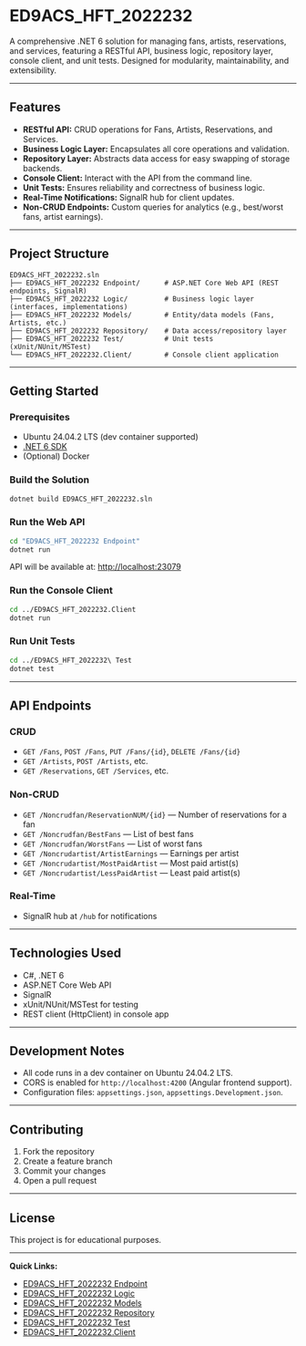 # ED9ACS_HFT_2022232

A comprehensive .NET 6 solution for managing fans, artists, reservations, and services, featuring a RESTful API, business logic, repository layer, console client, and unit tests. Designed for modularity, maintainability, and extensibility.

---

## Features

- **RESTful API:** CRUD operations for Fans, Artists, Reservations, and Services.
- **Business Logic Layer:** Encapsulates all core operations and validation.
- **Repository Layer:** Abstracts data access for easy swapping of storage backends.
- **Console Client:** Interact with the API from the command line.
- **Unit Tests:** Ensures reliability and correctness of business logic.
- **Real-Time Notifications:** SignalR hub for client updates.
- **Non-CRUD Endpoints:** Custom queries for analytics (e.g., best/worst fans, artist earnings).

---

## Project Structure

```
ED9ACS_HFT_2022232.sln
├── ED9ACS_HFT_2022232 Endpoint/      # ASP.NET Core Web API (REST endpoints, SignalR)
├── ED9ACS_HFT_2022232 Logic/         # Business logic layer (interfaces, implementations)
├── ED9ACS_HFT_2022232 Models/        # Entity/data models (Fans, Artists, etc.)
├── ED9ACS_HFT_2022232 Repository/    # Data access/repository layer
├── ED9ACS_HFT_2022232 Test/          # Unit tests (xUnit/NUnit/MSTest)
└── ED9ACS_HFT_2022232.Client/        # Console client application
```

---

## Getting Started

### Prerequisites

- Ubuntu 24.04.2 LTS (dev container supported)
- [.NET 6 SDK](https://dotnet.microsoft.com/download)
- (Optional) Docker

### Build the Solution

```sh
dotnet build ED9ACS_HFT_2022232.sln
```

### Run the Web API

```sh
cd "ED9ACS_HFT_2022232 Endpoint"
dotnet run
```
API will be available at: [http://localhost:23079](http://localhost:23079)

### Run the Console Client

```sh
cd ../ED9ACS_HFT_2022232.Client
dotnet run
```

### Run Unit Tests

```sh
cd ../ED9ACS_HFT_2022232\ Test
dotnet test
```

---

## API Endpoints

### CRUD

- `GET /Fans`, `POST /Fans`, `PUT /Fans/{id}`, `DELETE /Fans/{id}`
- `GET /Artists`, `POST /Artists`, etc.
- `GET /Reservations`, `GET /Services`, etc.

### Non-CRUD

- `GET /Noncrudfan/ReservationNUM/{id}` — Number of reservations for a fan
- `GET /Noncrudfan/BestFans` — List of best fans
- `GET /Noncrudfan/WorstFans` — List of worst fans
- `GET /Noncrudartist/ArtistEarnings` — Earnings per artist
- `GET /Noncrudartist/MostPaidArtist` — Most paid artist(s)
- `GET /Noncrudartist/LessPaidArtist` — Least paid artist(s)

### Real-Time

- SignalR hub at `/hub` for notifications

---

## Technologies Used

- C#, .NET 6
- ASP.NET Core Web API
- SignalR
- xUnit/NUnit/MSTest for testing
- REST client (HttpClient) in console app

---

## Development Notes

- All code runs in a dev container on Ubuntu 24.04.2 LTS.
- CORS is enabled for `http://localhost:4200` (Angular frontend support).
- Configuration files: `appsettings.json`, `appsettings.Development.json`.

---

## Contributing

1. Fork the repository
2. Create a feature branch
3. Commit your changes
4. Open a pull request

---

## License

This project is for educational purposes.

---

**Quick Links:**  
- [ED9ACS_HFT_2022232 Endpoint](ED9ACS_HFT_2022232%20Endpoint/)
- [ED9ACS_HFT_2022232 Logic](ED9ACS_HFT_2022232%20Logic/)
- [ED9ACS_HFT_2022232 Models](ED9ACS_HFT_2022232%20Models/)
- [ED9ACS_HFT_2022232 Repository](ED9ACS_HFT_2022232%20Repository/)
- [ED9ACS_HFT_2022232 Test](ED9ACS_HFT_2022232%20Test/)
- [ED9ACS_HFT_2022232.Client](ED9ACS_HFT_2022232.Client/)
